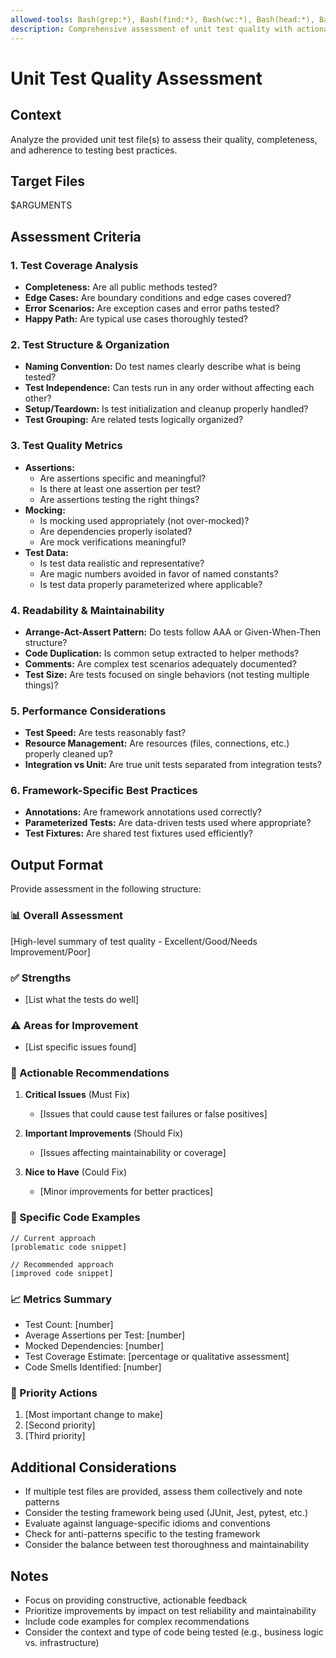 ```yaml
---
allowed-tools: Bash(grep:*), Bash(find:*), Bash(wc:*), Bash(head:*), Bash(tail:*)
description: Comprehensive assessment of unit test quality with actionable improvement suggestions
---
```


# Unit Test Quality Assessment

## Context
Analyze the provided unit test file(s) to assess their quality, completeness, and adherence to testing best practices.

## Target Files
$ARGUMENTS

## Assessment Criteria

### 1. Test Coverage Analysis
- **Completeness:** Are all public methods tested?
- **Edge Cases:** Are boundary conditions and edge cases covered?
- **Error Scenarios:** Are exception cases and error paths tested?
- **Happy Path:** Are typical use cases thoroughly tested?

### 2. Test Structure & Organization
- **Naming Convention:** Do test names clearly describe what is being tested?
- **Test Independence:** Can tests run in any order without affecting each other?
- **Setup/Teardown:** Is test initialization and cleanup properly handled?
- **Test Grouping:** Are related tests logically organized?

### 3. Test Quality Metrics
- **Assertions:**
    - Are assertions specific and meaningful?
    - Is there at least one assertion per test?
    - Are assertions testing the right things?
- **Mocking:**
    - Is mocking used appropriately (not over-mocked)?
    - Are dependencies properly isolated?
    - Are mock verifications meaningful?
- **Test Data:**
    - Is test data realistic and representative?
    - Are magic numbers avoided in favor of named constants?
    - Is test data properly parameterized where applicable?

### 4. Readability & Maintainability
- **Arrange-Act-Assert Pattern:** Do tests follow AAA or Given-When-Then structure?
- **Code Duplication:** Is common setup extracted to helper methods?
- **Comments:** Are complex test scenarios adequately documented?
- **Test Size:** Are tests focused on single behaviors (not testing multiple things)?

### 5. Performance Considerations
- **Test Speed:** Are tests reasonably fast?
- **Resource Management:** Are resources (files, connections, etc.) properly cleaned up?
- **Integration vs Unit:** Are true unit tests separated from integration tests?

### 6. Framework-Specific Best Practices
- **Annotations:** Are framework annotations used correctly?
- **Parameterized Tests:** Are data-driven tests used where appropriate?
- **Test Fixtures:** Are shared test fixtures used efficiently?

## Output Format

Provide assessment in the following structure:

### 📊 Overall Assessment
[High-level summary of test quality - Excellent/Good/Needs Improvement/Poor]

### ✅ Strengths
- [List what the tests do well]

### ⚠️ Areas for Improvement
- [List specific issues found]

### 🔧 Actionable Recommendations
1. **Critical Issues** (Must Fix)
    - [Issues that could cause test failures or false positives]

2. **Important Improvements** (Should Fix)
    - [Issues affecting maintainability or coverage]

3. **Nice to Have** (Could Fix)
    - [Minor improvements for better practices]

### 📝 Specific Code Examples
```[language]
// Current approach
[problematic code snippet]

// Recommended approach
[improved code snippet]
```

### 📈 Metrics Summary
- Test Count: [number]
- Average Assertions per Test: [number]
- Mocked Dependencies: [number]
- Test Coverage Estimate: [percentage or qualitative assessment]
- Code Smells Identified: [number]

### 🎯 Priority Actions
1. [Most important change to make]
2. [Second priority]
3. [Third priority]

## Additional Considerations

- If multiple test files are provided, assess them collectively and note patterns
- Consider the testing framework being used (JUnit, Jest, pytest, etc.)
- Evaluate against language-specific idioms and conventions
- Check for anti-patterns specific to the testing framework
- Consider the balance between test thoroughness and maintainability

## Notes
- Focus on providing constructive, actionable feedback
- Prioritize improvements by impact on test reliability and maintainability
- Include code examples for complex recommendations
- Consider the context and type of code being tested (e.g., business logic vs. infrastructure)